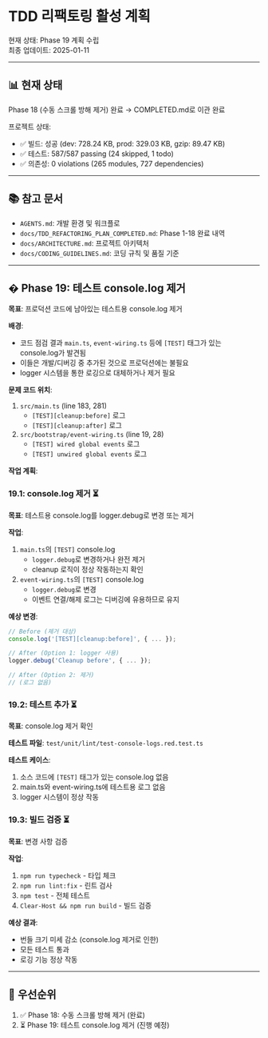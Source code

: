 # TDD 리팩토링 활성 계획

현재 상태: Phase 19 계획 수립  
최종 업데이트: 2025-01-11

---

## 📊 현재 상태

Phase 18 (수동 스크롤 방해 제거) 완료 → COMPLETED.md로 이관 완료

프로젝트 상태:

- ✅ 빌드: 성공 (dev: 728.24 KB, prod: 329.03 KB, gzip: 89.47 KB)
- ✅ 테스트: 587/587 passing (24 skipped, 1 todo)
- ✅ 의존성: 0 violations (265 modules, 727 dependencies)

---

## 📚 참고 문서

- `AGENTS.md`: 개발 환경 및 워크플로
- `docs/TDD_REFACTORING_PLAN_COMPLETED.md`: Phase 1-18 완료 내역
- `docs/ARCHITECTURE.md`: 프로젝트 아키텍처
- `docs/CODING_GUIDELINES.md`: 코딩 규칙 및 품질 기준

---

## � Phase 19: 테스트 console.log 제거

**목표**: 프로덕션 코드에 남아있는 테스트용 console.log 제거

**배경**:

- 코드 점검 결과 `main.ts`, `event-wiring.ts` 등에 `[TEST]` 태그가 있는
  console.log가 발견됨
- 이들은 개발/디버깅 중 추가된 것으로 프로덕션에는 불필요
- logger 시스템을 통한 로깅으로 대체하거나 제거 필요

**문제 코드 위치**:

1. `src/main.ts` (line 183, 281)
   - `[TEST][cleanup:before]` 로그
   - `[TEST][cleanup:after]` 로그
2. `src/bootstrap/event-wiring.ts` (line 19, 28)
   - `[TEST] wired global events` 로그
   - `[TEST] unwired global events` 로그

**작업 계획**:

### 19.1: console.log 제거 ⏳

**목표**: 테스트용 console.log를 logger.debug로 변경 또는 제거

**작업**:

1. `main.ts`의 `[TEST]` console.log
   - `logger.debug`로 변경하거나 완전 제거
   - cleanup 로직이 정상 작동하는지 확인
2. `event-wiring.ts`의 `[TEST]` console.log
   - `logger.debug`로 변경
   - 이벤트 연결/해제 로그는 디버깅에 유용하므로 유지

**예상 변경**:

```typescript
// Before (제거 대상)
console.log('[TEST][cleanup:before]', { ... });

// After (Option 1: logger 사용)
logger.debug('Cleanup before', { ... });

// After (Option 2: 제거)
// (로그 없음)
```

### 19.2: 테스트 추가 ⏳

**목표**: console.log 제거 확인

**테스트 파일**: `test/unit/lint/test-console-logs.red.test.ts`

**테스트 케이스**:

1. 소스 코드에 `[TEST]` 태그가 있는 console.log 없음
2. main.ts와 event-wiring.ts에 테스트용 로그 없음
3. logger 시스템이 정상 작동

### 19.3: 빌드 검증 ⏳

**목표**: 변경 사항 검증

**작업**:

1. `npm run typecheck` - 타입 체크
2. `npm run lint:fix` - 린트 검사
3. `npm test` - 전체 테스트
4. `Clear-Host && npm run build` - 빌드 검증

**예상 결과**:

- 번들 크기 미세 감소 (console.log 제거로 인한)
- 모든 테스트 통과
- 로깅 기능 정상 작동

---

## 🎯 우선순위

1. ✅ Phase 18: 수동 스크롤 방해 제거 (완료)
2. ⏳ Phase 19: 테스트 console.log 제거 (진행 예정)
